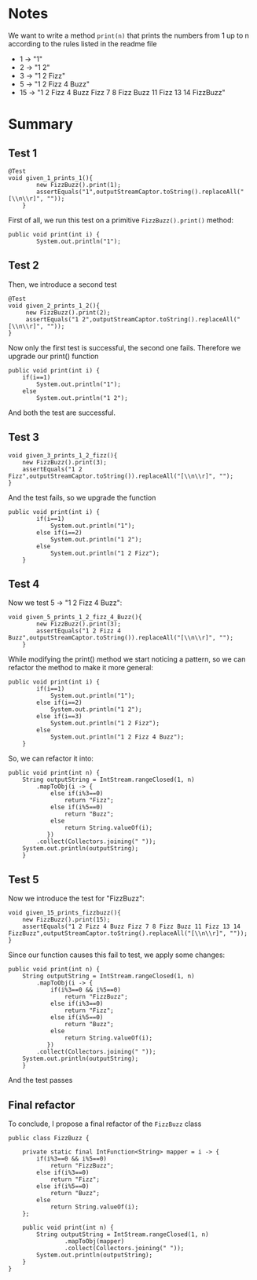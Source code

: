 # Notes
We want to write a method ```print(n)``` that prints the numbers from 1 up to n according to the rules listed in the readme file 

- 1 &rarr; "1"
- 2 &rarr; "1 2"
- 3 &rarr; "1 2 Fizz"
- 5 &rarr; "1 2 Fizz 4 Buzz"
- 15 &rarr; "1 2 Fizz 4 Buzz Fizz 7 8 Fizz Buzz 11 Fizz 13 14 FizzBuzz"

# Summary 
## Test 1
```{Java}
@Test
void given_1_prints_1(){
        new FizzBuzz().print(1);
        assertEquals("1",outputStreamCaptor.toString().replaceAll("[\\n\\r]", ""));
    } 
```
First of all, we run this test on a primitive ```FizzBuzz().print()``` method:
```{Java}
public void print(int i) {
        System.out.println("1");
```
## Test 2
Then, we introduce a second test
```{Java}
@Test
void given_2_prints_1_2(){
     new FizzBuzz().print(2);
     assertEquals("1 2",outputStreamCaptor.toString().replaceAll("[\\n\\r]", ""));
}
```
Now only the first test is successful, the second one fails. Therefore we upgrade our print() function
```
public void print(int i) {
    if(i==1)
        System.out.println("1");
    else 
        System.out.println("1 2");
```
And both the test are successful.
## Test 3
```
void given_3_prints_1_2_fizz(){
    new FizzBuzz().print(3);
    assertEquals("1 2 Fizz",outputStreamCaptor.toString()).replaceAll("[\\n\\r]", "");
}
```
And the test fails, so we upgrade the function
```
public void print(int i) {
        if(i==1)
            System.out.println("1");
        else if(i==2)
            System.out.println("1 2");
        else
            System.out.println("1 2 Fizz");
    }
```
## Test 4
Now we test 5 &rarr; "1 2 Fizz 4 Buzz":
```
void given_5_prints_1_2_fizz_4_Buzz(){
        new FizzBuzz().print(3);
        assertEquals("1 2 Fizz 4 Buzz",outputStreamCaptor.toString()).replaceAll("[\\n\\r]", "");
    }
```
While modifying the print() method we start noticing a pattern, so we can refactor the method to make it more general: 
```
public void print(int i) {
        if(i==1)
            System.out.println("1");
        else if(i==2)
            System.out.println("1 2");
        else if(i==3)
            System.out.println("1 2 Fizz");
        else
            System.out.println("1 2 Fizz 4 Buzz");
    }
```
So, we can refactor it into:
```{Java}
public void print(int n) {
    String outputString = IntStream.rangeClosed(1, n)
        .mapToObj(i -> {
            else if(i%3==0)
                return "Fizz";
            else if(i%5==0)
                return "Buzz";
            else
                return String.valueOf(i);
           })
        .collect(Collectors.joining(" "));
    System.out.println(outputString);
    }
```
## Test 5
Now we introduce the test for "FizzBuzz":
```{Java}
void given_15_prints_fizzbuzz(){
    new FizzBuzz().print(15);
    assertEquals("1 2 Fizz 4 Buzz Fizz 7 8 Fizz Buzz 11 Fizz 13 14 FizzBuzz",outputStreamCaptor.toString().replaceAll("[\\n\\r]", ""));
}
```
Since our function causes this fail to test, we apply some changes:
```{Java}
public void print(int n) {
    String outputString = IntStream.rangeClosed(1, n)
        .mapToObj(i -> {
            if(i%3==0 && i%5==0)
                return "FizzBuzz";
            else if(i%3==0)
                return "Fizz";
            else if(i%5==0)
                return "Buzz";
            else
                return String.valueOf(i);
           })
        .collect(Collectors.joining(" "));
    System.out.println(outputString);
    }
```
And the test passes
## Final refactor
To conclude, I propose a final refactor of the ```FizzBuzz``` class
```{Java}
public class FizzBuzz {

    private static final IntFunction<String> mapper = i -> {
        if(i%3==0 && i%5==0)
            return "FizzBuzz";
        else if(i%3==0)
            return "Fizz";
        else if(i%5==0)
            return "Buzz";
        else
            return String.valueOf(i);
    };
    
    public void print(int n) {
        String outputString = IntStream.rangeClosed(1, n)
                .mapToObj(mapper)
                .collect(Collectors.joining(" "));
        System.out.println(outputString);
    }
}
```
